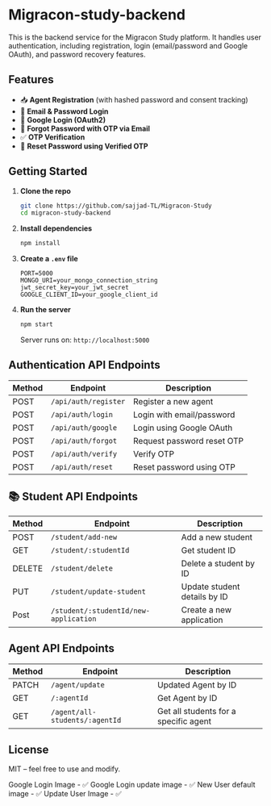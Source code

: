 # Migracon-study-backend

This is the backend service for the Migracon Study platform. It handles user authentication, including registration, login (email/password and Google OAuth), and password recovery features.

## Features

- 📥 **Agent Registration** (with hashed password and consent tracking)
- 🔐 **Email & Password Login**
- 🔁 **Google Login (OAuth2)**
- 📧 **Forgot Password with OTP via Email**
- ✅ **OTP Verification**
- 🔄 **Reset Password using Verified OTP**

## Getting Started

1. **Clone the repo**

   ```bash
   git clone https://github.com/sajjad-TL/Migracon-Study
   cd migracon-study-backend
   ```

2. **Install dependencies**

   ```bash
   npm install
   ```

3. **Create a `.env` file**

   ```env
   PORT=5000
   MONGO_URI=your_mongo_connection_string
   jwt_secret_key=your_jwt_secret
   GOOGLE_CLIENT_ID=your_google_client_id
   ```

4. **Run the server**

   ```bash
   npm start
   ```

   Server runs on: `http://localhost:5000`

## Authentication API Endpoints

| Method | Endpoint             | Description                |
| ------ | -------------------- | -------------------------- |
| POST   | `/api/auth/register` | Register a new agent       |
| POST   | `/api/auth/login`    | Login with email/password  |
| POST   | `/api/auth/google`   | Login using Google OAuth   |
| POST   | `/api/auth/forgot`   | Request password reset OTP |
| POST   | `/api/auth/verify`   | Verify OTP                 |
| POST   | `/api/auth/reset`    | Reset password using OTP   |

## 📚 Student API Endpoints

| Method | Endpoint                              | Description                  |
| ------ | ------------------------------------- | ---------------------------- |
| POST   | `/student/add-new`                    | Add a new student            |
| GET    | `/student/:studentId`                 | Get student ID               |
| DELETE | `/student/delete`                     | Delete a student by ID       |
| PUT    | `/student/update-student`             | Update student details by ID |
| Post   | `/student/:studentId/new-application` | Create a new application     |

## Agent API Endpoints

| Method | Endpoint                       | Description                           |
| ------ | ------------------------------ | ------------------------------------- |
| PATCH  | `/agent/update`                | Updated Agent by ID                   |
| GET    | `/:agentId`                    | Get Agent by ID                       |
| GET    | `/agent/all-students/:agentId` | Get all students for a specific agent |

## License

MIT – feel free to use and modify.

Google Login Image - ✅
Google Login update image - ✅
New User default image - ✅
Update User Image - ✅
